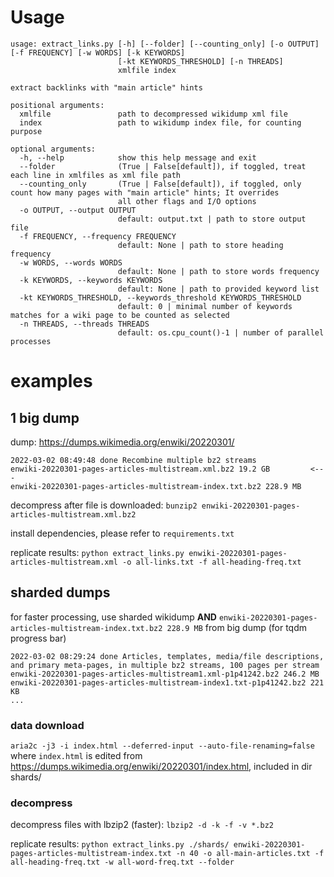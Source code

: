 # Usage
```
usage: extract_links.py [-h] [--folder] [--counting_only] [-o OUTPUT] [-f FREQUENCY] [-w WORDS] [-k KEYWORDS]
                        [-kt KEYWORDS_THRESHOLD] [-n THREADS]
                        xmlfile index

extract backlinks with "main article" hints

positional arguments:
  xmlfile               path to decompressed wikidump xml file
  index                 path to wikidump index file, for counting purpose

optional arguments:
  -h, --help            show this help message and exit
  --folder              (True | False[default]), if toggled, treat each line in xmlfiles as xml file path
  --counting_only       (True | False[default]), if toggled, only count how many pages with "main article" hints; It overrides
                        all other flags and I/O options
  -o OUTPUT, --output OUTPUT
                        default: output.txt | path to store output file
  -f FREQUENCY, --frequency FREQUENCY
                        default: None | path to store heading frequency
  -w WORDS, --words WORDS
                        default: None | path to store words frequency
  -k KEYWORDS, --keywords KEYWORDS
                        default: None | path to provided keyword list
  -kt KEYWORDS_THRESHOLD, --keywords_threshold KEYWORDS_THRESHOLD
                        default: 0 | minimal number of keywords matches for a wiki page to be counted as selected
  -n THREADS, --threads THREADS
                        default: os.cpu_count()-1 | number of parallel processes
```

# examples
## 1 big dump
dump: https://dumps.wikimedia.org/enwiki/20220301/
```
2022-03-02 08:49:48 done Recombine multiple bz2 streams
enwiki-20220301-pages-articles-multistream.xml.bz2 19.2 GB         <---
enwiki-20220301-pages-articles-multistream-index.txt.bz2 228.9 MB
```

decompress after file is downloaded:
`bunzip2 enwiki-20220301-pages-articles-multistream.xml.bz2`

install dependencies, please refer to `requirements.txt`

replicate results:
`python extract_links.py enwiki-20220301-pages-articles-multistream.xml -o all-links.txt -f all-heading-freq.txt`

## sharded dumps
for faster processing, use sharded wikidump **AND** `enwiki-20220301-pages-articles-multistream-index.txt.bz2 228.9 MB` from big dump (for tqdm progress bar)
```
2022-03-02 08:29:24 done Articles, templates, media/file descriptions, and primary meta-pages, in multiple bz2 streams, 100 pages per stream
enwiki-20220301-pages-articles-multistream1.xml-p1p41242.bz2 246.2 MB
enwiki-20220301-pages-articles-multistream-index1.txt-p1p41242.bz2 221 KB
...
```
### data download
`aria2c -j3 -i index.html --deferred-input --auto-file-renaming=false`
where `index.html` is edited from https://dumps.wikimedia.org/enwiki/20220301/index.html, included in dir shards/

### decompress
decompress files with lbzip2 (faster):
`lbzip2 -d -k -f -v *.bz2`

replicate results:
`python extract_links.py ./shards/ enwiki-20220301-pages-articles-multistream-index.txt -n 40 -o all-main-articles.txt -f all-heading-freq.txt -w all-word-freq.txt --folder`
